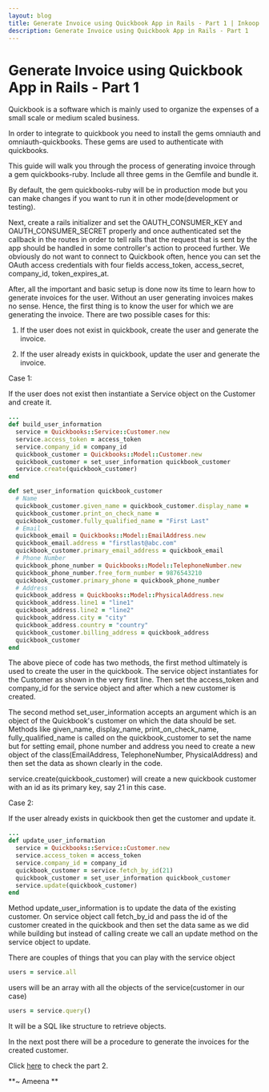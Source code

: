 ```yaml
---
layout: blog
title: Generate Invoice using Quickbook App in Rails - Part 1 | Inkoop
description: Generate Invoice using Quickbook App in Rails - Part 1
---
```


# Generate Invoice using Quickbook App in Rails - Part 1

Quickbook is a software which is mainly used to organize the expenses of a small scale or medium scaled business.

In order to integrate to quickbook you need to install the gems omniauth and omniauth-quickbooks. These gems are used to authenticate with quickbooks.

This guide will walk you through the process of generating invoice through a gem quickbooks-ruby. Include all three gems in the Gemfile and bundle it.

By default, the gem quickbooks-ruby will be in production mode but you can make changes if you want to run it in other mode(development or testing).

Next, create a rails initializer and set the OAUTH_CONSUMER_KEY and OAUTH_CONSUMER_SECRET properly and once authenticated set the callback in the routes in order to tell rails that the request that is sent by the app should be handled in some controller's action to proceed further. We obviously do not want to connect to Quickbook often, hence you can set the OAuth access credentials with four fields access_token, access_secret, company_id, token_expires_at.

After, all the important and basic setup is done now its time to learn how to generate invoices for the user. Without an user generating invoices makes no sense. Hence, the first thing is to know the user for which we are generating the invoice. There are two possible cases for this:

1) If the user does not exist in quickbook, create the user and generate the invoice.

2) If the user already exists in quickbook, update the user and generate the invoice.

Case 1:

If the user does not exist then instantiate a Service object on the Customer and create it.

```ruby
...
def build_user_information
  service = Quickbooks::Service::Customer.new
  service.access_token = access_token
  service.company_id = company_id
  quickbook_customer = Quickbooks::Model::Customer.new
  quickbook_customer = set_user_information quickbook_customer
  service.create(quickbook_customer)
end

def set_user_information quickbook_customer
  # Name
  quickbook_customer.given_name = quickbook_customer.display_name = 
  quickbook_customer.print_on_check_name = 
  quickbook_customer.fully_qualified_name = "First Last"
  # Email
  quickbook_email = Quickbooks::Model::EmailAddress.new
  quickbook_email.address = "firstlast@abc.com"
  quickbook_customer.primary_email_address = quickbook_email
  # Phone Number
  quickbook_phone_number = Quickbooks::Model::TelephoneNumber.new
  quickbook_phone_number.free_form_number = 9876543210
  quickbook_customer.primary_phone = quickbook_phone_number
  # Address
  quickbook_address = Quickbooks::Model::PhysicalAddress.new
  quickbook_address.line1 = "line1"
  quickbook_address.line2 = "line2"
  quickbook_address.city = "city"
  quickbook_address.country = "country"
  quickbook_customer.billing_address = quickbook_address
  quickbook_customer
end
```
The above piece of code has two methods, the first method ultimately is used to create the user in the quickbook. The service object instantiates for the Customer as shown in the very first line. Then set the access_token and company_id for the service object and after which a new customer is created.

The second method set_user_information accepts an argument which is an object of the Quickbook's customer on which the data should be set. Methods like given_name, display_name, print_on_check_name, fully_qualified_name is called on the quickbook_customer to set the name but for setting email, phone number and address you need to create a new object of the class(EmailAddress, TelephoneNumber, PhysicalAddress) and then set the data as shown clearly in the code.

service.create(quickbook_customer) will create a new quickbook customer with an id as its primary key, say 21 in this case.

Case 2:

If the user already exists in quickbook then get the customer and update it. 

```ruby
...
def update_user_information
  service = Quickbooks::Service::Customer.new
  service.access_token = access_token
  service.company_id = company_id
  quickbook_customer = service.fetch_by_id(21)
  quickbook_customer = set_user_information quickbook_customer
  service.update(quickbook_customer)
end
```

Method update_user_information is to update the data of the existing customer. On service object call fetch_by_id and pass the id of the customer created in the quickbook and then set the data same as we did while building but instead of calling create we call an update method on the service object to update.

There are couples of things that you can play with the service object 

```ruby
users = service.all
```
users will be an array with all the objects of the service(customer in our case)

```ruby
users = service.query()
```
It will be a SQL like structure to retrieve objects.

In the next post there will be a procedure to generate the invoices for the created customer.

Click [here](http://www.inkoop.in/blog/generate-invoice-using-quickbook-app-in-rails-1/) to check the part 2.


**~ Ameena **
